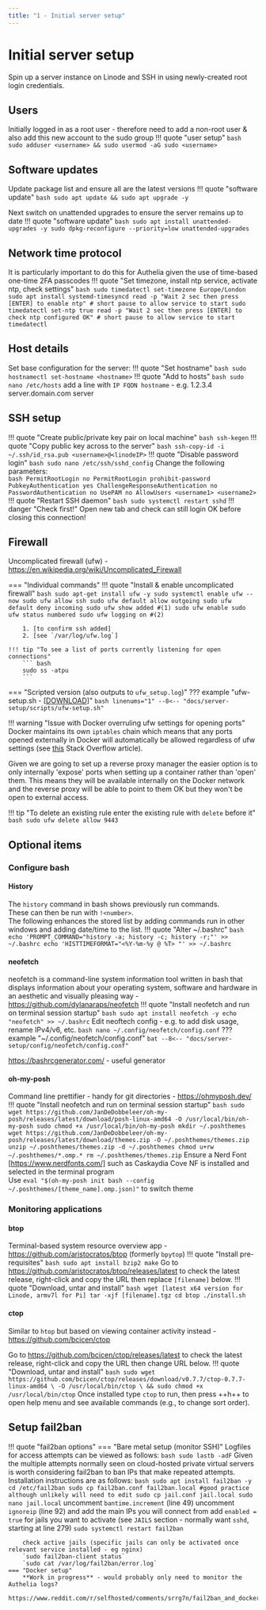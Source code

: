 ```yaml
---
title: "1 - Initial server setup"
---
```

# Initial server setup <!-- Setting an L1 heading title here overrides the title used in the navigation -->
Spin up a server instance on Linode and SSH in using newly-created root login credentials.

## Users
Initially logged in as a root user - therefore need to add a non-root user & also add this new account to the sudo group
!!! quote "user setup"
    ``` bash
    sudo adduser <username> && sudo usermod -aG sudo <username>
    ```

## Software updates
Update package list and ensure all are the latest versions
!!! quote "software update"
    ``` bash
    sudo apt update && sudo apt upgrade -y
    ```

Next switch on unattended upgrades to ensure the server remains up to date
!!! quote "software update"
    ``` bash
    sudo apt install unattended-upgrades -y
    sudo dpkg-reconfigure --priority=low unattended-upgrades
    ```
## Network time protocol
It is particularly important to do this for Authelia given the use of time-based one-time 2FA passcodes
!!! quote "Set timezone, install ntp service, activate ntp, check settings"
    ``` bash
    sudo timedatectl set-timezone Europe/London
    sudo apt install systemd-timesyncd
    read -p "Wait 2 sec then press [ENTER] to enable ntp" # short pause to allow service to start
    sudo timedatectl set-ntp true
    read -p "Wait 2 sec then press [ENTER] to check ntp configured OK" # short pause to allow service to start
    timedatectl
    ```
## Host details
Set base configuration for the server:
!!! quote "Set hostname"
    ``` bash
    sudo hostnamectl set-hostname <hostname>
    ```
!!! quote "Add to hosts"
    ``` bash
    sudo nano /etc/hosts
    ```
    add a line with `IP FQDN hostname` - e.g. 1.2.3.4 server.domain.com server

## SSH setup
!!! quote "Create public/private key pair on local machine"
    ``` bash
    ssh-kegen
    ```
!!! quote "Copy public key across to the server"
    ``` bash
    ssh-copy-id -i ~/.ssh/id_rsa.pub <username>@<linodeIP>
    ```
!!! quote "Disable password login"
    ``` bash
    sudo nano /etc/ssh/sshd_config
    ```
    Change the following parameters:  
    ``` bash
    PermitRootLogin no
    PermitRootLogin prohibit-password
    PubkeyAuthentication yes
    ChallengeResponseAuthentication no
    PasswordAuthentication no
    UsePAM no
    AllowUsers <username1> <username2>
    ```
!!! quote "Restart SSH daemon"
    ``` bash
    sudo systemctl restart sshd
    ```
    !!! danger "Check first!"
          Open new tab and check can still login OK before closing this connection!

## Firewall
Uncomplicated firewall (ufw) - https://en.wikipedia.org/wiki/Uncomplicated_Firewall

=== "Individual commands"
    !!! quote "Install & enable uncomplicated firewall"
        ``` bash
        sudo apt-get install ufw -y
        sudo systemctl enable ufw --now
        sudo ufw allow ssh
        sudo ufw default allow outgoing
        sudo ufw default deny incoming
        sudo ufw show added #(1)
        sudo ufw enable
        sudo ufw status numbered
        sudo ufw logging on #(2)
        ```

        1. [to confirm ssh added]
        2. [see `/var/log/ufw.log`]
        
    !!! tip "To see a list of ports currently listening for open connections"
        ``` bash
        sudo ss -atpu
        ```

=== "Scripted version (also outputs to `ufw_setup.log`)"
    ??? example "ufw-setup.sh - [[DOWNLOAD](../server-setup/scripts/ufw-setup.sh)]"
        ``` bash linenums="1"
        --8<-- "docs/server-setup/scripts/ufw-setup.sh"
        ```

!!! warning "Issue with Docker overruling ufw settings for opening ports"
    Docker maintains its own `iptables` chain which means that any ports opened externally in Docker will automatically be allowed regardless of ufw settings (see [this](https://stackoverflow.com/questions/30383845/what-is-the-best-practice-of-docker-ufw-under-ubuntu/51741599#51741599) Stack Overflow article).  
    
Given we are going to set up a reverse proxy manager the easier option is to only internally 'expose' ports when setting up a container rather than 'open' them. This means they will be available internally on the Docker network and the reverse proxy will be able to point to them OK but they won't be open to external access. 

!!! tip "To delete an existing rule enter the existing rule with `delete` before it"
    ``` bash
    sudo ufw delete allow 9443
    ```
## Optional items
### Configure bash
#### History
The `history` command in bash shows previously run commands.  
These can then be run with `!<number>`.  
The following enhances the stored list by adding commands run in other windows and adding date/time to the list.
!!! quote "Alter ~/.bashrc"
    ``` bash
    echo 'PROMPT_COMMAND="history -a; history -c; history -r;"' >> ~/.bashrc
    echo 'HISTTIMEFORMAT="<%Y-%m-%y @ %T> "' >> ~/.bashrc
    ```

#### neofetch 
neofetch is a command-line system information tool written in bash that displays information about your operating system, software and hardware in an aesthetic and visually pleasing way - https://github.com/dylanaraps/neofetch
!!! quote "Install neofetch and run on terminal session startup"
    ``` bash
    sudo apt install neofetch -y
    echo "neofetch" >> ~/.bashrc
    ```
    Edit neoftech config - e.g. to add disk usage, rename IPv4/v6, etc.
    ``` bash
    nano ~/.config/neofetch/config.conf
    ```
    ??? example "~/.config/neofetch/config.conf"
        ``` bat
        --8<-- "docs/server-setup/config/neofetch/config.conf"
        ```

https://bashrcgenerator.com/ - useful generator
#### oh-my-posh 
Command line prettifier - handy for git directories - https://ohmyposh.dev/
!!! quote "Install neofetch and run on terminal session startup"
    ``` bash
    sudo wget https://github.com/JanDeDobbeleer/oh-my-posh/releases/latest/download/posh-linux-amd64 -O /usr/local/bin/oh-my-posh
    sudo chmod +x /usr/local/bin/oh-my-posh
    mkdir ~/.poshthemes
    wget https://github.com/JanDeDobbeleer/oh-my-posh/releases/latest/download/themes.zip -O ~/.poshthemes/themes.zip
    unzip ~/.poshthemes/themes.zip -d ~/.poshthemes
    chmod u+rw ~/.poshthemes/*.omp.*
    rm ~/.poshthemes/themes.zip
    ```
Ensure a Nerd Font [https://www.nerdfonts.com/] such as Caskaydia Cove NF is installed and selected in the terminal program  
Use `eval "$(oh-my-posh init bash --config ~/.poshthemes/[theme_name].omp.json)"` to switch theme

### Monitoring applications
#### btop 
Terminal-based system resource overview app - https://github.com/aristocratos/btop (formerly `bpytop`)
!!! quote "Install pre-requisites"
    ``` bash
    sudo apt install bzip2 make
    ```
Go to https://github.com/aristocratos/btop/releases/latest to check the latest release, right-click and copy the URL then replace `[filename]` below.
!!! quote "Download, untar and install"
    ``` bash
    wget [latest x64 version for Linode, armv7l for Pi]
    tar -xjf [filename].tgz
    cd btop
    ./install.sh
    ```

#### ctop 
Similar to `htop` but based on viewing container activity instead - https://github.com/bcicen/ctop

Go to https://github.com/bcicen/ctop/releases/latest to check the latest release, right-click and copy the URL then change URL below.
!!! quote "Download, untar and install"
    ``` bash
    sudo wget https://github.com/bcicen/ctop/releases/download/v0.7.7/ctop-0.7.7-linux-amd64 \
    -O /usr/local/bin/ctop \
    && sudo chmod +x /usr/local/bin/ctop
    ```
Once installed type `ctop` to run, then press ++h++ to open help menu and see available commands (e.g., to change sort order).

## Setup fail2ban
!!! quote "fail2ban options"
    === "Bare metal setup (monitor SSH)"
        Logfiles for access attempts can be viewed as follows:
        ``` bash
        sudo lastb -adF
        ```
        Given the multiple attempts normally seen on cloud-hosted private virtual servers is worth considering fail2ban to ban IPs that make repeated attempts.  
        Installation instructions are as follows:
        ``` bash
        sudo apt install fail2ban -y
        cd /etc/fail2ban
        sudo cp fail2ban.conf fail2ban.local #good practice although unlikely will need to edit
        sudo cp jail.conf jail.local
        sudo nano jail.local
        ```
        uncomment `bantime.increment` (line 49)
        uncomment `ignoreip` (line 92) and add the main IPs you will connect from
        add `enabled = true` for jails you want to activate (see `JAILS` section - normally want `sshd`, starting at line 279)
        `sudo systemctl restart fail2ban`

        check active jails (specific jails can only be activated once relevant service installed - eg nginx)
        `sudo fail2ban-client status`
        `sudo cat /var/log/fail2ban/error.log`
    === "Docker setup"
        **Work in progress** - would probably only need to monitor the Authelia logs?
        https://www.reddit.com/r/selfhosted/comments/srrg7n/fail2ban_and_docker/